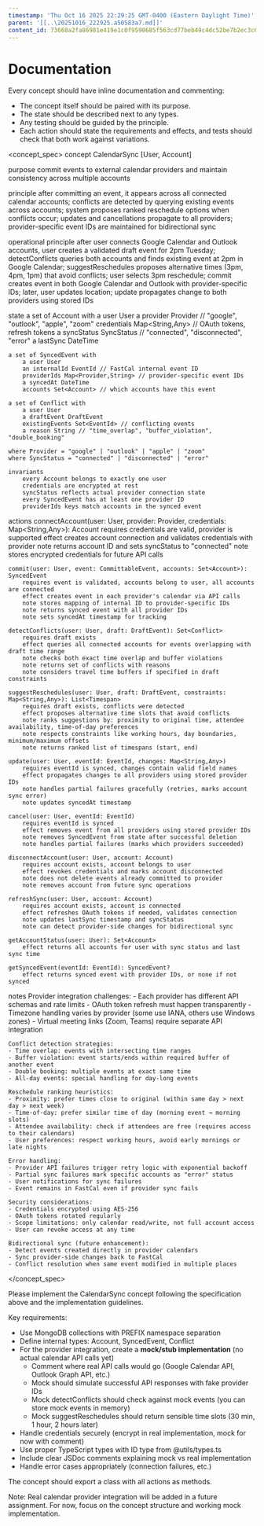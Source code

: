 ```yaml
---
timestamp: 'Thu Oct 16 2025 22:29:25 GMT-0400 (Eastern Daylight Time)'
parent: '[[..\20251016_222925.a50583a7.md]]'
content_id: 73668a2fa86981e419e1c0f9590685f563cd77beb49c4dc52be7b2ec3c641a0d
---
```


# Documentation

Every concept should have inline documentation and commenting:

* The concept itself should be paired with its purpose.
* The state should be described next to any types.
* Any testing should be guided by the principle.
* Each action should state the requirements and effects, and tests should check that both work against variations.

\<concept\_spec>
concept CalendarSync \[User, Account]

purpose
commit events to external calendar providers and maintain consistency across multiple accounts

principle
after committing an event, it appears across all connected calendar accounts;
conflicts are detected by querying existing events across accounts;
system proposes ranked reschedule options when conflicts occur;
updates and cancellations propagate to all providers;
provider-specific event IDs are maintained for bidirectional sync

operational principle
after user connects Google Calendar and Outlook accounts,
user creates a validated draft event for 2pm Tuesday;
detectConflicts queries both accounts and finds existing event at 2pm in Google Calendar;
suggestReschedules proposes alternative times (3pm, 4pm, 1pm) that avoid conflicts;
user selects 3pm reschedule;
commit creates event in both Google Calendar and Outlook with provider-specific IDs;
later, user updates location;
update propagates change to both providers using stored IDs

state
a set of Account with
a user User
a provider Provider // "google", "outlook", "apple", "zoom"
credentials Map\<String,Any> // OAuth tokens, refresh tokens
a syncStatus SyncStatus // "connected", "disconnected", "error"
a lastSync DateTime

```
a set of SyncedEvent with
    a user User
    an internalId EventId // FastCal internal event ID
    providerIds Map<Provider,String> // provider-specific event IDs
    a syncedAt DateTime
    accounts Set<Account> // which accounts have this event

a set of Conflict with
    a user User
    a draftEvent DraftEvent
    existingEvents Set<EventId> // conflicting events
    a reason String // "time_overlap", "buffer_violation", "double_booking"

where Provider = "google" | "outlook" | "apple" | "zoom"
where SyncStatus = "connected" | "disconnected" | "error"

invariants
    every Account belongs to exactly one user
    credentials are encrypted at rest
    syncStatus reflects actual provider connection state
    every SyncedEvent has at least one provider ID
    providerIds keys match accounts in the synced event
```

actions
connectAccount(user: User, provider: Provider, credentials: Map\<String,Any>): Account
requires credentials are valid, provider is supported
effect creates account connection and validates credentials with provider
note returns account ID and sets syncStatus to "connected"
note stores encrypted credentials for future API calls

```
commit(user: User, event: CommittableEvent, accounts: Set<Account>): SyncedEvent
    requires event is validated, accounts belong to user, all accounts are connected
    effect creates event in each provider's calendar via API calls
    note stores mapping of internal ID to provider-specific IDs
    note returns synced event with all provider IDs
    note sets syncedAt timestamp for tracking

detectConflicts(user: User, draft: DraftEvent): Set<Conflict>
    requires draft exists
    effect queries all connected accounts for events overlapping with draft time range
    note checks both exact time overlap and buffer violations
    note returns set of conflicts with reasons
    note considers travel time buffers if specified in draft constraints

suggestReschedules(user: User, draft: DraftEvent, constraints: Map<String,Any>): List<Timespan>
    requires draft exists, conflicts were detected
    effect proposes alternative time slots that avoid conflicts
    note ranks suggestions by: proximity to original time, attendee availability, time-of-day preferences
    note respects constraints like working hours, day boundaries, minimum/maximum offsets
    note returns ranked list of timespans (start, end)

update(user: User, eventId: EventId, changes: Map<String,Any>)
    requires eventId is synced, changes contain valid field names
    effect propagates changes to all providers using stored provider IDs
    note handles partial failures gracefully (retries, marks account sync error)
    note updates syncedAt timestamp

cancel(user: User, eventId: EventId)
    requires eventId is synced
    effect removes event from all providers using stored provider IDs
    note removes SyncedEvent from state after successful deletion
    note handles partial failures (marks which providers succeeded)

disconnectAccount(user: User, account: Account)
    requires account exists, account belongs to user
    effect revokes credentials and marks account disconnected
    note does not delete events already committed to provider
    note removes account from future sync operations

refreshSync(user: User, account: Account)
    requires account exists, account is connected
    effect refreshes OAuth tokens if needed, validates connection
    note updates lastSync timestamp and syncStatus
    note can detect provider-side changes for bidirectional sync

getAccountStatus(user: User): Set<Account>
    effect returns all accounts for user with sync status and last sync time

getSyncedEvent(eventId: EventId): SyncedEvent?
    effect returns synced event with provider IDs, or none if not synced
```

notes
Provider integration challenges:
\- Each provider has different API schemas and rate limits
\- OAuth token refresh must happen transparently
\- Timezone handling varies by provider (some use IANA, others use Windows zones)
\- Virtual meeting links (Zoom, Teams) require separate API integration

```
Conflict detection strategies:
- Time overlap: events with intersecting time ranges
- Buffer violation: event starts/ends within required buffer of another event
- Double booking: multiple events at exact same time
- All-day events: special handling for day-long events

Reschedule ranking heuristics:
- Proximity: prefer times close to original (within same day > next day > next week)
- Time-of-day: prefer similar time of day (morning event → morning slots)
- Attendee availability: check if attendees are free (requires access to their calendars)
- User preferences: respect working hours, avoid early mornings or late nights

Error handling:
- Provider API failures trigger retry logic with exponential backoff
- Partial sync failures mark specific accounts as "error" status
- User notifications for sync failures
- Event remains in FastCal even if provider sync fails

Security considerations:
- Credentials encrypted using AES-256
- OAuth tokens rotated regularly
- Scope limitations: only calendar read/write, not full account access
- User can revoke access at any time

Bidirectional sync (future enhancement):
- Detect events created directly in provider calendars
- Sync provider-side changes back to FastCal
- Conflict resolution when same event modified in multiple places
```

\</concept\_spec>

Please implement the CalendarSync concept following the specification above and the implementation guidelines.

Key requirements:

* Use MongoDB collections with PREFIX namespace separation
* Define internal types: Account, SyncedEvent, Conflict
* For the provider integration, create a **mock/stub implementation** (no actual calendar API calls yet)
  * Comment where real API calls would go (Google Calendar API, Outlook Graph API, etc.)
  * Mock should simulate successful API responses with fake provider IDs
  * Mock detectConflicts should check against mock events (you can store mock events in memory)
  * Mock suggestReschedules should return sensible time slots (30 min, 1 hour, 2 hours later)
* Handle credentials securely (encrypt in real implementation, mock for now with comment)
* Use proper TypeScript types with ID type from @utils/types.ts
* Include clear JSDoc comments explaining mock vs real implementation
* Handle error cases appropriately (connection failures, etc.)

The concept should export a class with all actions as methods.

Note: Real calendar provider integration will be added in a future assignment. For now, focus on the concept structure and working mock implementation.
